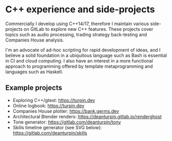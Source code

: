 # C++ experience and side-projects

Commercially I develop using C++14/17, therefore I maintain various
side-projects on GitLab to explore new C++ features. These projects cover
topics such as audio processing, trading strategy back-testing and Companies
House analysis.

I'm an advocate of ad-hoc scripting for rapid development of ideas, and I
believe a solid foundation in a ubiquitous language such as Bash is essential
in CI and cloud computing. I also have an interest in a more functional
approach to programming offered by template metaprogramming and languages such
as Haskell.

## Example projects

- Exploring C++/gtest: https://turpin.dev
- Online logbook: https://turpin.dev
- Companies House plotter: https://bank.germs.dev
- Architectural Blender renders: https://deanturpin.gitlab.io/renderghost
- Tone generator: https://gitlab.com/deanturpin/tony
- Skills timeline generator (see SVG below): https://gitlab.com/deanturpin/skills
